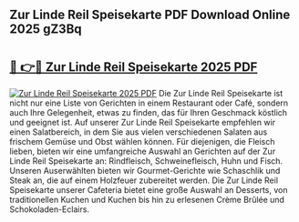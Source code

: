 ## Zur Linde Reil Speisekarte PDF Download Online 2025 gZ3Bq

# <h2><a href="http://gc61wri.nevu.top/?p=Zur+Linde+Reil+Speisekarte">🔗 👉🔴 Zur Linde Reil Speisekarte 2025 PDF</a></h2>

[![Zur Linde Reil Speisekarte 2025 PDF](https://i.imgur.com/dBaPXMq.png)](http://gc61wri.nevu.top/?p=Zur+Linde+Reil+Speisekarte)
Die Zur Linde Reil Speisekarte ist nicht nur eine Liste von Gerichten in einem Restaurant oder Café, sondern auch Ihre Gelegenheit, etwas zu finden, das für Ihren Geschmack köstlich und geeignet ist. Auf unserer Zur Linde Reil Speisekarte empfehlen wir einen Salatbereich, in dem Sie aus vielen verschiedenen Salaten aus frischem Gemüse und Obst wählen können. Für diejenigen, die Fleisch lieben, bieten wir eine umfangreiche Auswahl an Gerichten auf der Zur Linde Reil Speisekarte an: Rindfleisch, Schweinefleisch, Huhn und Fisch. Unseren Auserwählten bieten wir Gourmet-Gerichte wie Schaschlik und Steak an, die auf einem Holzfeuer zubereitet werden. Die Zur Linde Reil Speisekarte unserer Cafeteria bietet eine große Auswahl an Desserts, von traditionellen Kuchen und Kuchen bis hin zu erlesenen Crème Brûlée und Schokoladen-Eclairs.
